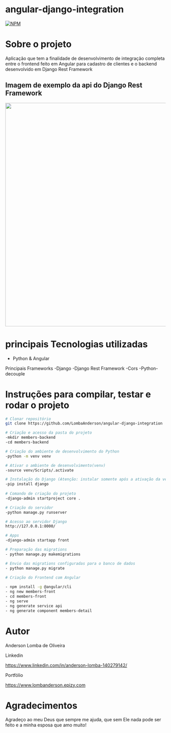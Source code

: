 # angular-django-integration


[![NPM](https://img.shields.io/npm/l/react)](https://github.com/LombaAnderson/angular-django-integration/blob/main/LICENSE)

# Sobre o projeto

Aplicação que tem a finalidade de desenvolvimento de integração completa entre o frontend feito em Angular para cadastro de clientes e o backend desenvolvido em Django
Rest Framework

## Imagem de exemplo da api do Django Rest Framework
<div align="center">
<img src=https://user-images.githubusercontent.com/60937513/168070105-362d9208-daad-4c50-a07f-1383e8d95895.png" width="700" />
</div>

# principais Tecnologias utilizadas
- Python & Angular

 Principais Frameworks
-Django
-Django Rest Framework
-Cors
-Python-decouple


# Instruções para compilar, testar e rodar o projeto

```bash
# Clonar repositório
git clone https://github.com/LombaAnderson/angular-django-integration

# Criação e acesso da pasta do projeto
-mkdir members-backend                                                                                                                        
-cd members-backend

# Criação do ambiente de desenvolvimento do Python
-python -m venv venv

# Ativar o ambiente de desenvolvimento(venv)
-source venv/Scripts/.activate

# Instalação do Django (Atenção: instalar somente após a ativação da venv)
-pip install django
 
# Comando de criação do projeto
-django-admin startproject core .

# Criação do servidor
-python manage.py runserver

# Acesso ao servidor Django
http://127.0.0.1:8000/

# Apps 
-django-admin startapp front

# Preparação das migrations
- python manage.py makemigrations

# Envio das migrations configuradas para o banco de dados
- python manage.py migrate
                                                                                                                           
# Criação do Frontend com Angular

- npm install -g @angular/cli
- ng new members-front
- cd members-front
- ng serve
- ng generate service api
- ng generate component members-detail

```

# Autor

Anderson Lomba de Oliveira

Linkedin

https://www.linkedin.com/in/anderson-lomba-140279142/

Portfólio

https://www.lombanderson.epizy.com

# Agradecimentos

Agradeço ao meu Deus que sempre me ajuda, que sem Ele nada pode ser feito e a minha esposa que amo muito! 


